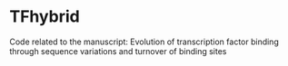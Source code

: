 # TFhybrid
Code related to the manuscript: Evolution of transcription factor binding through sequence variations and turnover of binding sites
